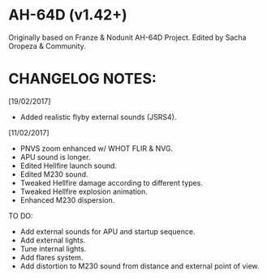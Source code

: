 # AH-64D (v1.42+)
Originally based on Franze & Nodunit AH-64D Project.
Edited by Sacha Oropeza & Community.

# CHANGELOG NOTES:
[19/02/2017]
- Added realistic flyby external sounds (JSRS4).

[11/02/2017]
- PNVS zoom enhanced w/ WHOT FLIR & NVG.
- APU sound is longer.
- Edited Hellfire launch sound.
- Edited M230 sound.
- Tweaked Hellfire damage according to different types.
- Tweaked Hellfire explosion animation.
- Enhanced M230 dispersion.

TO DO:
- Add external sounds for APU and startup sequence.
- Add external lights.
- Tune internal lights.
- Add flares system.
- Add distortion to M230 sound from distance and external point of view.
